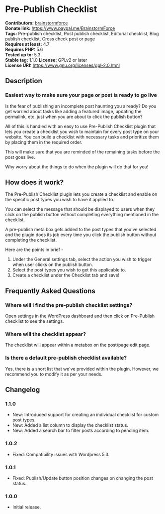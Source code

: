 # Pre-Publish Checklist #
**Contributors:** [brainstormforce](https://profiles.wordpress.org/brainstormforce)  
**Donate link:** https://www.paypal.me/BrainstormForce  
**Tags:** Pre-publish checklist, Post publish checklist, Editorial checklist, Blog publish checklist, Cross check post or page  
**Requires at least:** 4.7  
**Requires PHP:** 5.6  
**Tested up to:** 5.3  
**Stable tag:** 1.1.0
**License:** GPLv2 or later  
**License URI:** https://www.gnu.org/licenses/gpl-2.0.html  

## Description ##
### Easiest way to make sure your page or post is ready to go live ###

Is the fear of publishing an incomplete post haunting you already? Do you get worried about tasks like adding a featured image, updating the permalink, etc. just when you are about to click the publish button?

All of this is handled with an easy to use Pre-Publish Checklist plugin that lets you create a checklist you wish to maintain for every post type on your website. You can build a checklist with necessary tasks and prioritize them by placing them in the required order.

This will make sure that you are reminded of the remaining tasks before the post goes live.

Why worry about the things to do when the plugin will do that for you!

## How does it work? ##
	
The Pre-Publish Checklist plugin lets you create a checklist and enable on the specific post types you wish to have it applied to.

You can select the message that should be displayed to users when they click on the publish button without completing everything mentioned in the checklist.

A pre-publish meta box gets added to the post types that you've selected and the plugin does its job every time you click the publish button without completing the checklist.

Here are the points in brief -

1. Under the General settings tab, select the action you wish to trigger when user clicks on the publish button.
2. Select the post types you wish to get this applicable to.
3. Create a checklist under the Checklist tab and save!

## Frequently Asked Questions ##

### Where will I find the pre-publish checklist settings? ###
Open settings in the WordPress dashboard and then click on Pre-Publish checklist to see the settings.

### Where will the checklist appear? ###
The checklist will appear within a metabox on the post/page edit page.

### Is there a default pre-publish checklist available? ###
Yes, there is a short list that we've provided within the plugin. However, we recommend you to modify it as per your needs.

## Changelog ##

### 1.1.0 ###
- New: Introduced support for creating an individual checklist for custom post types.
- New: Added a list column to display the checklist status.
- New: Added a search bar to filter posts according to pending item.

### 1.0.2 ###
- Fixed: Compatibility issues with Wordpress 5.3.

### 1.0.1 ###
- Fixed: Publish/Update button position changes on changing the post status.

### 1.0.0 ###
- Initial release.